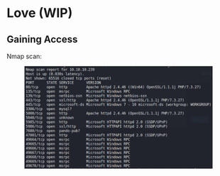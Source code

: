# Love (WIP)

## Gaining Access

Nmap scan:

<figure><img src="../../../.gitbook/assets/image (8) (1).png" alt=""><figcaption></figcaption></figure>

